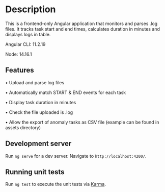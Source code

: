 # Description
This is a frontend-only Angular application that monitors and parses .log files. It tracks task start and end times, calculates duration in minutes and displays logs in table.

Angular CLI: 11.2.19

Node: 14.16.1


## Features

• Upload and parse log files

• Automatically match START & END events for each task

• Display task duration in minutes

• Check the file uploaded is .log

• Allow the export of anomaly tasks as CSV file (example can be found in assets directory)

## Development server

Run `ng serve` for a dev server. Navigate to `http://localhost:4200/`.

## Running unit tests

Run `ng test` to execute the unit tests via [Karma](https://karma-runner.github.io).

